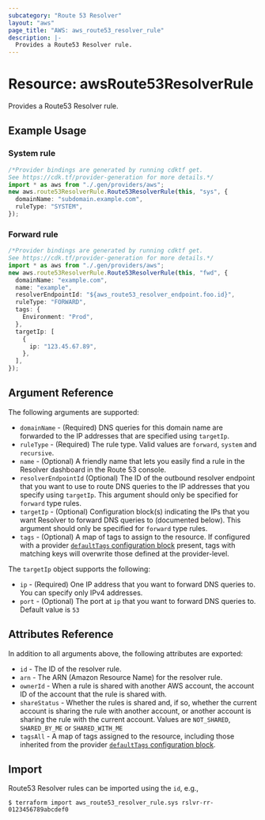 ```yaml
---
subcategory: "Route 53 Resolver"
layout: "aws"
page_title: "AWS: aws_route53_resolver_rule"
description: |-
  Provides a Route53 Resolver rule.
---
```


# Resource: awsRoute53ResolverRule

Provides a Route53 Resolver rule.

## Example Usage

### System rule

```typescript
/*Provider bindings are generated by running cdktf get.
See https://cdk.tf/provider-generation for more details.*/
import * as aws from "./.gen/providers/aws";
new aws.route53ResolverRule.Route53ResolverRule(this, "sys", {
  domainName: "subdomain.example.com",
  ruleType: "SYSTEM",
});

```

### Forward rule

```typescript
/*Provider bindings are generated by running cdktf get.
See https://cdk.tf/provider-generation for more details.*/
import * as aws from "./.gen/providers/aws";
new aws.route53ResolverRule.Route53ResolverRule(this, "fwd", {
  domainName: "example.com",
  name: "example",
  resolverEndpointId: "${aws_route53_resolver_endpoint.foo.id}",
  ruleType: "FORWARD",
  tags: {
    Environment: "Prod",
  },
  targetIp: [
    {
      ip: "123.45.67.89",
    },
  ],
});

```

## Argument Reference

The following arguments are supported:

* `domainName` - (Required) DNS queries for this domain name are forwarded to the IP addresses that are specified using `targetIp`.
* `ruleType` - (Required) The rule type. Valid values are `forward`, `system` and `recursive`.
* `name` - (Optional) A friendly name that lets you easily find a rule in the Resolver dashboard in the Route 53 console.
* `resolverEndpointId` (Optional) The ID of the outbound resolver endpoint that you want to use to route DNS queries to the IP addresses that you specify using `targetIp`.
  This argument should only be specified for `forward` type rules.
* `targetIp` - (Optional) Configuration block(s) indicating the IPs that you want Resolver to forward DNS queries to (documented below).
  This argument should only be specified for `forward` type rules.
* `tags` - (Optional) A map of tags to assign to the resource. If configured with a provider [`defaultTags` configuration block](https://registry.terraform.io/providers/hashicorp/aws/latest/docs#default_tags-configuration-block) present, tags with matching keys will overwrite those defined at the provider-level.

The `targetIp` object supports the following:

* `ip` - (Required) One IP address that you want to forward DNS queries to. You can specify only IPv4 addresses.
* `port` - (Optional) The port at `ip` that you want to forward DNS queries to. Default value is `53`

## Attributes Reference

In addition to all arguments above, the following attributes are exported:

* `id` - The ID of the resolver rule.
* `arn` - The ARN (Amazon Resource Name) for the resolver rule.
* `ownerId` - When a rule is shared with another AWS account, the account ID of the account that the rule is shared with.
* `shareStatus` - Whether the rules is shared and, if so, whether the current account is sharing the rule with another account, or another account is sharing the rule with the current account.
  Values are `NOT_SHARED`, `SHARED_BY_ME` or `SHARED_WITH_ME`
* `tagsAll` - A map of tags assigned to the resource, including those inherited from the provider [`defaultTags` configuration block](https://registry.terraform.io/providers/hashicorp/aws/latest/docs#default_tags-configuration-block).

## Import

Route53 Resolver rules can be imported using the `id`, e.g.,

```console
$ terraform import aws_route53_resolver_rule.sys rslvr-rr-0123456789abcdef0
```
